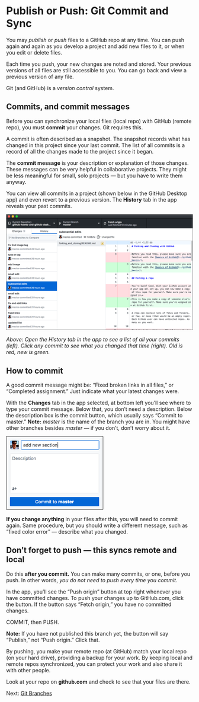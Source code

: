 # Publish or Push: Git Commit and Sync

You may *publish* or *push* files to a GitHub repo at any time. You can push again and again as you develop a project and add new files to it, or when you edit or delete files.

Each time you push, your new changes are noted and stored. Your previous versions of all files are still accessible to you. You can go back and view a previous version of any file.

Git (and GitHub) is a *version control* system.

## Commits, and commit messages

Before you can synchronize your local files (local repo) with GitHub (remote repo), you must **commit** your changes. Git requires this.

A commit is often described as a snapshot. The snapshot records what has changed in this project since your last commit. The list of all commits is a record of all the changes made to the project since it began.

The **commit message** is your description or explanation of those changes. These messages can be very helpful in collaborative projects. They might be less meaningful for small, solo projects &mdash; but you have to write them anyway.

You can view all commits in a project (shown below in the GitHub Desktop app) and even revert to a previous version. The **History** tab in the app reveals your past commits.

<img src="../images/commit_messages.png" alt="GitHub Desktop commit messages" width=960>

*Above: Open the History tab in the app to see a list of all your commits (left). Click any commit to see what you changed that time (right). Old is red, new is green.*

## How to commit

A good commit message might be: “Fixed broken links in all files,” or “Completed assignment.” Just indicate what your latest changes were.

With the **Changes** tab in the app selected, at bottom left you’ll see where to type your commit message. Below that, you don’t need a description. Below the description box is the commit button, which usually says “Commit to master.” **Note:** *master* is the name of the branch you are in. You might have other branches besides *master* &mdash; if you don’t, don’t worry about it.

<img src="../images/app-commit-field.png" alt="GitHub Desktop commit field" width=262>

**If you change anything** in your files after this, you will need to commit again. Same procedure, but you should write a different message, such as “fixed color error” — describe what you changed.

## Don’t forget to push &mdash; this syncs remote and local

Do this **after you commit.** You can make many commits, or one, before you push. In other words, *you do not need to push every time you commit.*

In the app, you’ll see the “Push origin” button at top right whenever you have committed changes. To push your changes up to GitHub.com, click the button. If the button says “Fetch origin,” you have no committed changes.

COMMIT, then PUSH.

**Note:** If you have not published this branch yet, the button will say “Publish,” not “Push origin.” Click that.

By pushing, you make your remote repo (at GitHub) match your local repo (on your hard drive), providing a backup for your work. By keeping local and remote repos synchronized, you can protect your work and also share it with other people.

Look at your repo on **github.com** and check to see that your files are there.

Next: [Git Branches](../git_branches)
